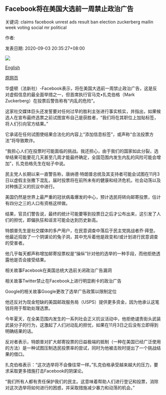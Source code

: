 ## Facebook将在美国大选前一周禁止政治广告

关键词: claims facebook unrest ads result ban election zuckerberg mailin week voting social mr political

作者: 

发表日期: 2020-09-03 20:35:27+08:00

![](https://www.straitstimes.com/sites/default/files/styles/x_large/public/articles/2020/09/03/yq-uselections-03092024.jpg?itok=iPLVF7M0)

[English](Facebook%20to%20ban%20political%20ads%20in%20week%20before%20US%20election.md)

[原网页](https://www.straitstimes.com/world/united-states/facebook-to-ban-political-ads-in-week-before-us-election)

华盛顿（法新社）-Facebook表示，将在美国大选前一周禁止政治广告，这是反对虚假信息的最全面举措之一，但首席执行官马克•扎克伯格（Mark Zuckerberg）在投票后警告称有“内乱的危险”。

这家社交媒体巨头还发誓要对任何过早的胜利主张进行事实核实，并指出，如果候选人在宣布最终选票之前试图宣布自己是获胜者，“我们将在其职位上加贴标签，将人们引向官方结果。”

它承诺在任何试图使结果合法化的内容上“添加信息标签”，或声称“合法投票方法”将导致欺诈。

“我担心人们在投票时可能面临的挑战。我还担心，由于我们的国家如此分裂，选举结果可能要花几天甚至几周才能最终确定，全国范围内发生内乱的风险可能会增加”，扎克伯格先生在帖子中说。

民主党人长期以来一直警告称，唐纳德·特朗普总统及其支持者可能会试图在11月3日以虚假主张撒下混乱，届时投票将在前所未有的健康和经济危机，社会动荡以及对种族正义的抗议中​​进行。

美国仍然是世界上最严重的冠状病毒爆发的中心，预计选民将转向邮寄投票，估计有四分之三的人口有资格这样做。

结果，官员们警告说，最终的统计可能要等到投票日之后才公布出来，这引发了人们的担忧，即偏执狂和谣言可能会达到历史新高。

特朗普先生是社交媒体的多产用户，在民意调查中落后于民主党挑战者乔·拜登。他最近捣毁了一个阴谋论的兔子洞，其中充斥着他是政变和/或计划进行民意调查的受害者。

他几乎每天都声称增加邮寄投票权是“操纵”针对他的选举的一种手段，而他拒绝透露他是否会接受结果。

相关故事Facebook在美国总统大选前关闭政治广告漏洞

相关故事Twitter禁止在Facebook上进行明显刷卡的政治广告

Google的相关故事Google更改了选举广告政策以限制定位

他还反对为现金短缺的美国邮政服务局（USPS）提供更多资金，因为他承认这笔钱将用于帮助处理选票。

今年夏天，在全美范围内发生的一系列社会正义抗议活动中，他拒绝谴责街头武装武装分子的行为，这激起了人们对动乱的担忧，如果在11月3日之后没有立即得到明确结果的话。

反对者表示，特朗普对扩大邮寄投票的日益极端的抵制（一种在美国已经广泛使用的方法）是一种试图压制选民投票率的尝试，同时为他被击败时提出了一个挑战结果的借口。

扎克伯格表示：“这次选举将不会像往常一样。”扎克伯格承受越来越大的压力，要求采取更多措施打击Facebook的阴谋论。

“我们所有人都有责任保护我们的民主。这意味着帮助人们进行登记和投票，消除对这次选举将如何进行的困惑，并采取措施减少暴力和动荡的机会。”